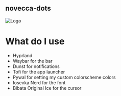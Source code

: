 ## novecca-dots
![Logo](screenshot.png)

# What do I use
- Hyprland
- Waybar for the bar
- Dunst for notifications
- Tofi for the app launcher
- Pywal for setting my custom colorscheme colors
- Iosevka Nerd for the font
- Bibata Original Ice for the cursor
